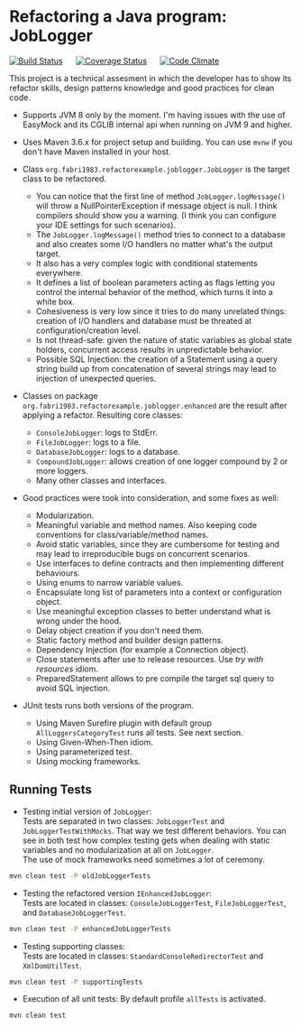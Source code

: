 # Refactoring a Java program: JobLogger

[![Build Status](https://travis-ci.org/fabri1983/refactor-example.svg?branch=master)](https://travis-ci.org/fabri1983/refactor-example?branch=master)
&nbsp;&nbsp;&nbsp;&nbsp;
[![Coverage Status](https://coveralls.io/repos/github/fabri1983/refactor-example/badge.svg)](https://coveralls.io/github/fabri1983/refactor-example?branch=master)
&nbsp;&nbsp;&nbsp;&nbsp;
[![Code Climate](https://codeclimate.com/github/fabri1983/refactor-example/badges/gpa.svg)](https://codeclimate.com/github/fabri1983/refactor-example)


This project is a technical assesment in which the developer has to show its refactor skills, design patterns knowledge 
and good practices for clean code.


- Supports JVM 8 only by the moment. I'm having issues with the use of EasyMock and its CGLIB internal api when running on JVM 9 and higher.

- Uses Maven 3.6.x for project setup and building. You can use `mvnw` if you don't have Maven installed in your host.

- Class `org.fabri1983.refactorexample.joblogger.JobLogger` is the target class to be refactored.
  - You can notice that the first line of method `JobLogger.logMessage()` will throw a NullPointerException if message object is null. 
  I think compilers should show you a warning. (I think you can configure your IDE settings for such scenarios).
  - The `JobLogger.logMessage()` method tries to connect to a database and also creates some I/O handlers no matter what's the output target.
  - It also has a very complex logic with conditional statements everywhere.
  - It defines a list of boolean parameters acting as flags letting you control the internal behavior of the method, which turns it into a white box.
  - Cohesiveness is very low since it tries to do many unrelated things: creation of I/O handlers and database must be threated at configuration/creation level.
  - Is not thread-safe: given the nature of static variables as global state holders, concurrent access results in unpredictable behavior.
  - Possible SQL Injection: the creation of a Statement using a query string build up from concatenation of several strings may lead to injection of unexpected queries.
  
- Classes on package `org.fabri1983.refactorexample.joblogger.enhanced` are the result after applying a refactor. Resulting core classes:
  - `ConsoleJobLogger`: logs to StdErr.
  - `FileJobLogger`: logs to a file.
  - `DatabaseJobLogger`: logs to a database.
  - `CompoundJobLogger`: allows creation of one logger compound by 2 or more loggers.
  - Many other classes and interfaces.

- Good practices were took into consideration, and some fixes as well:
  - Modularization.
  - Meaningful variable and method names. Also keeping code conventions for class/variable/method names.
  - Avoid static variables, since they are cumbersome for testing and may lead to irreproducible bugs on concurrent scenarios.
  - Use interfaces to define contracts and then implementing different behaviours.
  - Using enums to narrow variable values.
  - Encapsulate long list of parameters into a context or configuration object.
  - Use meaningful exception classes to better understand what is wrong under the hood.
  - Delay object creation if you don't need them.
  - Static factory method and builder design patterns.
  - Dependency Injection (for example a Connection object).
  - Close statements after use to release resources. Use *try with resources* idiom.
  - PreparedStatement allows to pre compile the target sql query to avoid SQL injection.

- JUnit tests runs both versions of the program.
  - Using Maven Surefire plugin with default group `AllLoggersCategoryTest` runs all tests. See next section.
  - Using Given-When-Then idiom.
  - Using parameterized test.
  - Using mocking frameworks.
 

## Running Tests

- Testing initial version of `JobLogger`:  
Tests are separated in two classes: `JobLoggerTest` and `JobLoggerTestWithMocks`. That way we test different behaviors.
You can see in both test how complex testing gets when dealing with static variables and no modularization at all on `JobLogger`.  
The use of mock frameworks need sometimes a lot of ceremony.
```sh
mvn clean test -P oldJobLoggerTests
```

- Testing the refactored version `IEnhancedJobLogger`:  
Tests are located in classes: `ConsoleJobLoggerTest`, `FileJobLoggerTest`, and `DatabaseJobLoggerTest`.
```sh
mvn clean test -P enhancedJobLoggerTests
```

- Testing supporting classes:  
Tests are located in classes: `StandardConsoleRedirectorTest` and `XmlDomUtilTest`.
```sh
mvn clean test -P supportingTests
```

- Execution of all unit tests:
By default profile `allTests` is activated.
```sh
mvn clean test
```
